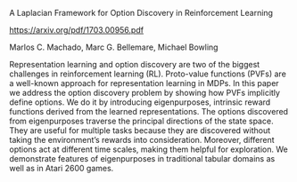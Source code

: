A Laplacian Framework for Option Discovery in Reinforcement Learning

https://arxiv.org/pdf/1703.00956.pdf

Marlos C. Machado, Marc G. Bellemare, Michael Bowling

Representation learning and option discovery are
two of the biggest challenges in reinforcement
learning (RL). Proto-value functions (PVFs) are
a well-known approach for representation learning
in MDPs. In this paper we address the option
discovery problem by showing how PVFs
implicitly define options. We do it by introducing
eigenpurposes, intrinsic reward functions derived
from the learned representations. The options
discovered from eigenpurposes traverse the
principal directions of the state space. They are
useful for multiple tasks because they are discovered
without taking the environment’s rewards
into consideration. Moreover, different options
act at different time scales, making them helpful
for exploration. We demonstrate features of
eigenpurposes in traditional tabular domains as
well as in Atari 2600 games.

